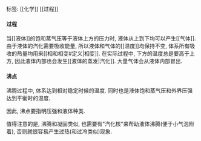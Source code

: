 标签: [[化学]] [[过程]]
#### 过程

当[[液体]]的饱和蒸气压等于液体上方的压力时, 液体从上到下均可以产生[[气体]]. 由于液体的汽化需要吸收能量, 所以液体和气体的[[温度]]均保持不变, 体系所有吸收的热量均用来[[相和相变#定义|相变]]. 在实际过程中, 下方的温度总是要高于上方, 因此液体内部也会发生[[液体的蒸发|汽化]]. 大量气体会从液体内部冒出. 

#### 沸点

沸腾过程中, 体系达到相对稳定时候的温度. 同时也是液体饱和蒸气压和外界压强达到平衡时的温度. 

因此, 沸点要指明压强和液体种类. 

值得注意的是, 沸腾和凝固类似, 也需要有"汽化核"来帮助液体沸腾(便于小气泡附着), 否则就很容易产生过热(和过冷类似)现象. 